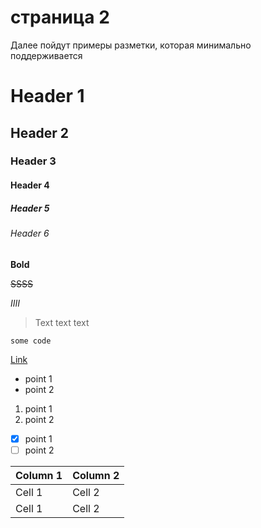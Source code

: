 # страница 2

Далее пойдут примеры разметки, которая минимально поддерживается

# Header 1
## Header 2
### Header 3
#### Header 4
##### Header 5
###### Header 6

**Bold**

~~SSSS~~

*IIII*

> Text text text

`some code`

[Link](http://idfactory.ru)

- point 1
- point 2

1. point 1
1. point 2

- [x] point 1
- [ ] point 2

| Column 1  | Column 2  |
|:----------|:----------|
| Cell 1    | Cell 2    |
| Cell 1    | Cell 2    |